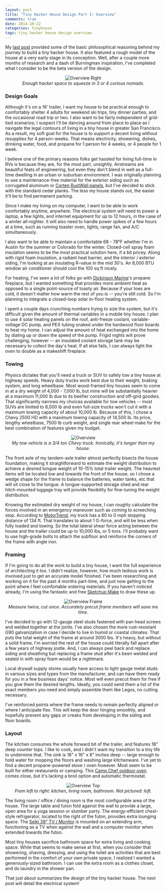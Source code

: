 ```yaml
---
layout: post
title: "Tiny Hacker House Design Part I: Overview"
comments: true
date: 2014-10-22
categories: tinyhouse
tags: tiny hacker house design overview
---
```


My <a href="{% post_url 2014-08-04-i'm-building-a-tiny-hacker-house %}">last
post</a> provided some of the basic philosophical reasoning behind my journey
to build a tiny hacker house. It also featured a rough model of the house at a
very early stage in its conception. Well, after a couple more months of
research and a dash of Burningman inspiration, I've completed what I consider
to be the beta version of the design.

<!-- break -->

<center> <img src="/img/overview-right.png" alt="Overview Right"> <div
class="caption"> <i> Enough hacker space to squeeze in 3 or 4 curious nomads.
</i> </div> </center>

### Design Goals

Although it's on a 16' trailer, I want my house to be practical enough to
comfortably shelter 4 adults for weekend ski trips, tiny dinner parties, and
the occasional road trip or two. I also want to be fairly independent of
grid-tied scenarios; I suspect I'll be dancing around from place to place as I
navigate the legal contours of living in a tiny house in greater San Francisco.
As a result, my soft goal for the house is to support a decent living without
resupplies for 4 person-weeks. That means electricity, showering, dishes,
drinking water, food, and propane for 1 person for 4 weeks, or 4 people for 1
week.

I believe one of the primary reasons folks get hassled for living full-time in
RVs is because they are, for the most part, unsightly. Airstreams are beautiful
feats of engineering, but even they don't blend in well as a full-time dwelling
in an urban or suburban environment. I was originally planning to use a
maintenance-free material for the exterior siding such as corrugated aluminum
or [Corten RustWall
panels](http://www.cortenroofing.com/rustwall-reg-panel_8_1160_30805.html), but
I've decided to stick with the standard cedar planks. The less my house stands
out, the easier it'll be to find permanent parking.

Since I make my living on my computer, I want to be able to work comfortably
anytime, anywhere. The electrical system will need to power a laptop, a few
lights, and internet equipment for up to 12 hours, in the case of a winter
all-nighter. It will also need to handle power spikes of a few hours at a time,
such as running toaster oven, lights, range fan, and A/C simultaneously.

I also want to be able to maintain a comfortable 68 - 78&#176;F whether I'm in
Austin for the summer or Colorado for the winter. Closed-cell spray foam
insulation seems to be the most practical solution here, if a bit pricey. Along
with rigid foam insulation, a radiant heat barrier, and the interior / exterior
siding, I'm looking at an insulating R-value in the mid 30's. An 8,000 BTU
window air conditioner should cool the 100 sq ft nicely.

For heating, I've seen a lot of folks go with [Dickinson
Marine](http://dickinsonmarine.com/propane.php)'s propane fireplace, but I
wanted something that provides more ambient heat as opposed to a single
point-source of toasty air. Because if your toes are cold, it doesn't matter
how warm the rest of you is -- you're still cold. So I'm planning to integrate
a closed-loop solar in-floor heating system.

I spent a couple days crunching numbers trying to size the system, but it's
difficult given the amount of thermal variables in a mobile tiny house. I plan
to use 4 solar heating panels on the roof, anti-freeze coolant,
variable-voltage DC pump, and PEX tubing snaked under the hardwood floor boards
to heat my home. I can adjust the amount of heat exchanged into the home by
dialing up or down the speed of the pump. Frigid nights will prove challenging,
however -- an insulated coolant storage tank may be necessary to collect the
day's heat. If all else fails, I can always light the oven to double as a
makeshift fireplace.

### Towing

Physics dictates that you'll need a truck or SUV to safely tow a tiny house at
highway speeds. Heavy duty trucks work best due to their weight, braking
system, and long wheelbase. Most wood-framed tiny houses seem to come in at a
dry weight of 4,000 - 7,000 lb, but mine will be substantially heavier at a
maximum 11,000 lb due to its beefier construction and off-grid goodies. That
significantly narrows my choices available for tow vehicles -- most SUVs are
limited to 8,000 lb and even full-size trucks won't cut it with a maximum
towing capacity of about 10,000 lb. Because of this, I chose a Chevy 2500 HD
with a maximum towing capacity of 14,500 lb. Its price, lengthy wheelbase, 7500
lb curb weight, and single rear wheel make for the best combination of features
given my budget.
 
<center>
  <img src="/img/overview.png" alt="Overview">
  <div class="caption">
    <i>
My tow vehicle is a 3/4 ton Chevy truck. Ironically, it's longer than my house.
    </i>
  </div>
</center>

The front axle of my tandem-axle trailer almost perfectly bisects the house
foundation, making it straightforward to estimate the weight distribution to
achieve a desired tongue weight of 10-15% total trailer weight. The heaviest
items will be located low and towards the front of the house, so I chose a
wedge shape for the frame to balance the batteries, water tanks, etc that will
sit close to the tongue. A tongue-supported storage shed and rear hitch-mounted
luggage tray will provide flexibility for fine-tuning the weight distribution.

Knowing the estimated dry weight of my house, I can roughly calculate the
forces involved in an emergency maneuver such as coming to screeching stop.
According to
[MotorTrend](http://www.trucktrend.com/roadtests/pickup/163_1402_2015_chevrolet_silverado_2500_hd_ltz_4x4_first_test/?__federated=1),
my truck has a 60 to 0 mph stopping distance of 134 ft. That translates to
about 1 G-force, and will be less when fully loaded and towing. So the total
lateral shear force acting between the house and the trailer could be up to
10,000 lbs, or 5 tons. I'll probably want to use high-grade bolts to attach the
subfloor and reinforce the corners of the frame with angle iron.

### Framing

If I'm going to do all the work to build a tiny house, I want the full
experience of architecting it too. I didn't realize, however, how much tedious
work is involved just to get an accurate model finished. I've been researching
and working on it for the past 4 months part-time, and just now getting to the
point where I feel comfortable ordering materials. If you haven't noticed
already, I'm using the fantastic and free [Sketchup
Make](http://www.sketchup.com/products/sketchup-make) to draw these up.

<center> <img src="/img/overview-frame.png" alt="Overview Frame"> <div
class="caption"> <i> Measure twice, cut once. Accurately precut frame members
will save me time.  </i> </div> </center>

I've decided to go with 12-gauge steel studs fastened with pan head screws and
welded together at the joints. I've also chosen the more rust-resistant G90
galvanization in case I decide to live in humid or coastal climates. That puts
the total weight of the frame at around 3000 lbs. It's heavy, but without a
solid frame, I'm worried the rest of the house could literally fall apart after
a few years of highway jostle. And, I can always peel back and replace siding
and sheathing but replacing a frame stud after it's been welded and sealed in
with spray foam would be a nightmare.

Local drywall supply stores usually have access to light gauge metal studs in
various sizes and types from the manufacturer, and can have them ready for you
in a few business days' notice. Most will even precut them for free if you give
them the desired lengths. Ideally, you could send them a list of the exact
members you need and simply assemble them like Legos, no cutting necessary.

I've reinforced points where the frame needs to remain perfectly aligned or
where I anticipate flex. This will keep the door hinging smoothly, and
hopefully prevent any gaps or creaks from developing in the siding and floor
boards.

### Layout

The kitchen consumes the whole forward bit of the trailer, and features 18"
deep counter tops. I like to cook, and I didn't want my transition to a tiny
life to undermine that. The sink is 18" x 16" x 8" inches deep -- large enough
to hold water for mopping the floors and washing large kitchenware. I've yet to
find a decent propane-powered stove / oven however. Most seem to be built for
either restaurants or camping. This [Camp Chef outdoor
oven](http://amzn.com/B0013LLSZG) comes close, but it's lacking a broil option
and automatic thermostat.

<center> <img src="/img/overview-top.png" alt="Overview Top"> <div
class="caption"> <i> From left to right: kitchen, living room, bathroom. Not
pictured: loft.  </i> </div> </center>

The living room / office / dining room is the most configurable area of the
house. The large table and futon fold against the wall to provide a large, open
area for a yoga session or slumber party. The energy-efficient chest-style
refrigerator, located to the right of the futon, provides extra lounging space.
The [Seiki 39" TV /
Monitor](http://www.seiki.com/products/tv/SE39UY04-detail.php) is mounted on an
extending arm, functioning as a TV when against the wall and a computer monitor
when extended towards the futon.

Most tiny houses sacrifice bathroom space for extra living and cooking space.
While that seems to make sense at first, when you consider that showering,
shaving, dressing, and using the toilet are activities that are best performed
in the comfort of <i>your own</i> private space, I realized I wanted a
generously-sized bathroom. I can use the extra room as a clothes closet, and do
laundry in the shower pan.

That just about summarizes the design of the tiny hacker house. The next post
will detail the electrical system!
